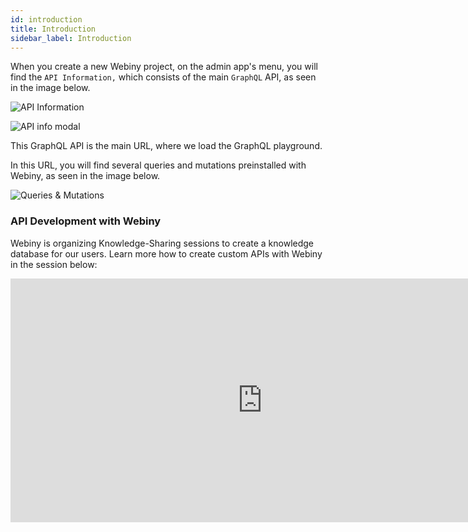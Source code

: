 ```yaml
---
id: introduction
title: Introduction
sidebar_label: Introduction
---
```


When you create a new Webiny project, on the admin app's menu, you will find the `API Information,` which consists of the main `GraphQL` API, as seen in the image below. 

![API Information](/img/api-development/introduction/api-information.png)

![API info modal](/img/api-development/introduction/api-information-modal.png)

This GraphQL API is the main URL, where we load the GraphQL playground.

In this URL, you will find several queries and mutations preinstalled with Webiny, as seen in the image below.

![Queries & Mutations](/img/api-development/introduction/queries&mutations.png)

### API Development with Webiny

Webiny is organizing Knowledge-Sharing sessions to create a knowledge database for our users. Learn more how to create custom APIs with Webiny in the session below:

<iframe width="805" height="390" src="https://www.youtube.com/embed/8aJ_Ja1aTy0" frameborder="0" allowfullscreen></iframe>
